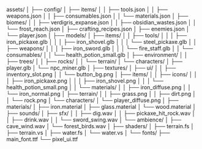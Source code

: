 assets/
│
├── config/
│   ├── items/
│   │   ├── tools.json
│   │   ├── weapons.json
│   │   ├── consumables.json
│   │   └── materials.json
│   ├── biomes/
│   │   ├── verdigris_expanse.json
│   │   ├── obsidian_wastes.json
│   │   └── frost_reach.json
│   ├── crafting_recipes.json
│   ├── enemies.json
│   └── player.json
│
├── models/
│   ├── items/
│   │   ├── tools/
│   │   │   ├── iron_pickaxe.glb
│   │   │   ├── iron_shovel.glb
│   │   │   └── steel_pickaxe.glb
│   │   ├── weapons/
│   │   │   ├── iron_sword.glb
│   │   │   └── fire_staff.glb
│   │   └── consumables/
│   │       └── health_potion_small.glb
│   ├── environment/
│   │   ├── trees/
│   │   ├── rocks/
│   │   └── terrain/
│   └── characters/
│       ├── player.glb
│       └── npc_miner.glb
│
├── textures/
│   ├── ui/
│   │   ├── inventory_slot.png
│   │   └── button_bg.png
│   ├── items/
│   │   ├── icons/
│   │   │   ├── iron_pickaxe.png
│   │   │   ├── iron_shovel.png
│   │   │   └── health_potion_small.png
│   │   └── materials/
│   │       ├── iron_diffuse.png
│   │       └── iron_normal.png
│   ├── terrain/
│   │   ├── grass.png
│   │   ├── dirt.png
│   │   └── rock.png
│   └── characters/
│       └── player_diffuse.png
│
├── materials/
│   ├── iron.material
│   ├── glass.material
│   └── wood.material
│
├── sounds/
│   ├── sfx/
│   │   ├── dig.wav
│   │   ├── pickaxe_hit_rock.wav
│   │   ├── drink.wav
│   │   └── sword_swing.wav
│   └── ambience/
│       ├── cave_wind.wav
│       └── forest_birds.wav
│
├── shaders/
│   ├── terrain.fs
│   ├── terrain.vs
│   ├── water.fs
│   └── water.vs
│
└── fonts/
├── main_font.ttf
└── pixel_ui.ttf
